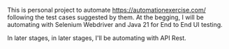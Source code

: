 This is personal project to automate https://automationexercise.com/ following
the test cases suggested by them. At the begging, I will be automating with Selenium Webdriver and Java 21
for End to End UI testing.

In later stages, in later stages, I'll be automating with API Rest. 
